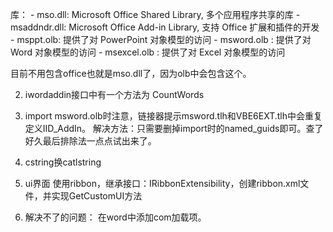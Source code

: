 库：
	- mso.dll: Microsoft Office Shared Library, 多个应用程序共享的库
	- msaddndr.dll: Microsoft Office Add-in Library, 支持 Office 扩展和插件的开发
	- msppt.olb: 提供了对 PowerPoint 对象模型的访问
	- msword.olb : 提供了对 Word 对象模型的访问
	- msexcel.olb : 提供了对 Excel 对象模型的访问

目前不用包含office也就是mso.dll了，因为olb中会包含这个。

2. iwordaddin接口中有一个方法为	CountWords

3. import msword.olb时注意，链接器提示msword.tlh和VBE6EXT.tlh中会重复定义IID_AddIn。
	解决方法：只需要删掉import时的named_guids即可。查了好久最后排除法一点点试出来了。

4. cstring换catlstring

5. ui界面
    使用ribbon，继承接口：IRibbonExtensibility，创建ribbon.xml文件，并实现GetCustomUI方法
6. 解决不了的问题：
    在word中添加com加载项。